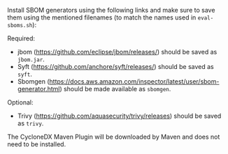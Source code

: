Install SBOM generators using the following links and make sure to save them
using the mentioned filenames (to match the names used in `eval-sboms.sh`):

Required:
- jbom (https://github.com/eclipse/jbom/releases/) should be saved as `jbom.jar`.
- Syft (https://github.com/anchore/syft/releases/) should be saved as `syft`.
- Sbomgen (https://docs.aws.amazon.com/inspector/latest/user/sbom-generator.html)
  should be made available as `sbomgen`.

Optional:
- Trivy (https://github.com/aquasecurity/trivy/releases) should be saved as `trivy`.

The CycloneDX Maven Plugin will be downloaded by Maven and does not need to be
installed.
